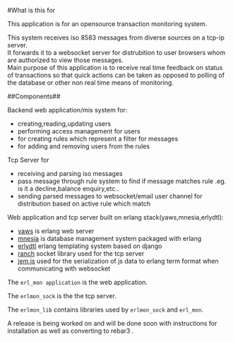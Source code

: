 #What is this for

This application is for an opensource transaction monitoring system.


This system receives iso 8583 messages from diverse sources on  a tcp-ip server.  
It forwards it to a websocket server for distrubition to user browsers whom are authorized to view those messages.   
Main purpose of this application is to receive real time feedback on status of  transactions so that quick actions can be taken as opposed to polling of the database or other non real time means of monitoring.

##Components##

Backend web application/mis system for:

* creating,reading,updating users
* performing access management for users
* for creating rules which represent a filter for messages
* for adding and removing users from the rules 

Tcp Server for 

* receiving and parsing iso messages
* pass message through rule system to find if message matches rule .eg. is it a decline,balance enquiry,etc..
* sending parsed messages to websocket/email user channel for distribution based on active rule which match 


Web application and tcp server built on erlang stack(yaws,mnesia,erlydtl):  

* [yaws](yaws.hyber.org) is erlang web server
* [mnesia](http://erlang.org/doc/man/mnesia.html) is database management system packaged with erlang
* [erlydtl](https://github.com/erlydtl/erlydtl) erlang templating system based on django  
* [ranch](https://github.com/ninenines/ranch) socket library used for the tcp server
* [jem.js](https://github.com/inaka/jem.js/tree/master) used for the serialization of js data to erlang term format when communicating with websocket


The ```erl_mon application``` is the web application.

The ```erlmon_sock``` is the the tcp server.

The ```erlmon_lib``` contains libraries used by ```erlmon_sock``` and ```erl_mon```.

A release is being worked on and will be done soon with instructions for installation as well as converting to rebar3 . 


